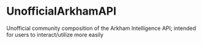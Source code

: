 # UnofficialArkhamAPI
Unofficial community composition of the Arkham Intelligence API; intended for users to interact/utilize more easily
